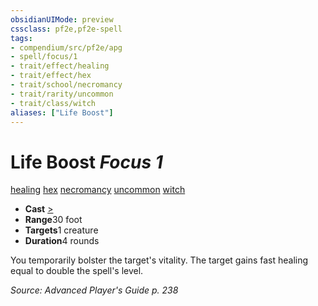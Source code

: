 ```yaml
---
obsidianUIMode: preview
cssclass: pf2e,pf2e-spell
tags:
- compendium/src/pf2e/apg
- spell/focus/1
- trait/effect/healing
- trait/effect/hex
- trait/school/necromancy
- trait/rarity/uncommon
- trait/class/witch
aliases: ["Life Boost"]
---
```

# Life Boost *Focus 1*   
[healing](healing.md)  [hex](hex-apg.md)  [necromancy](necromancy.md)  [uncommon](uncommon.md)  [witch](rules/traits/witch-apg.md)  

- **Cast** [>](chapter-9-playing-the-game.md#Actions "Single Action") 
- **Range**30 foot
- **Targets**1 creature
- **Duration**4 rounds

You temporarily bolster the target's vitality. The target gains fast healing equal to double the spell's level.

*Source: Advanced Player's Guide p. 238*